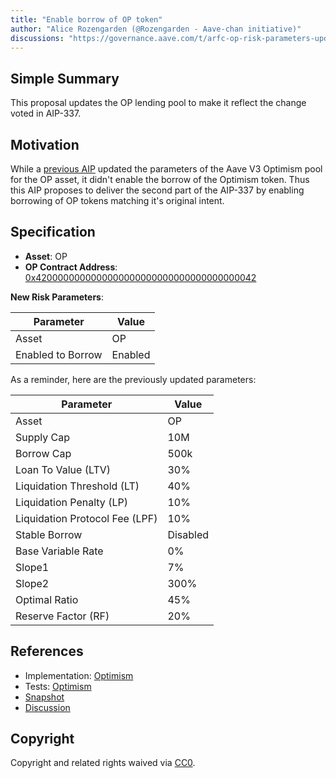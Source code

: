 ```yaml
---
title: "Enable borrow of OP token"
author: "Alice Rozengarden (@Rozengarden - Aave-chan initiative)"
discussions: "https://governance.aave.com/t/arfc-op-risk-parameters-update-aave-v3-optimism-pool/14633"
---
```


## Simple Summary

This proposal updates the OP lending pool to make it reflect the change voted in AIP-337.

## Motivation

While a [previous AIP](https://app.aave.com/governance/proposal/337/) updated the parameters of the Aave V3 Optimism pool for the OP asset, it didn't enable the borrow of the Optimism token. Thus this AIP proposes to deliver the second part of the AIP-337 by enabling borrowing of OP tokens matching it's original intent.

## Specification

- **Asset**: OP
- **OP Contract Address**: [0x4200000000000000000000000000000000000042](https://optimistic.etherscan.io/address/0x4200000000000000000000000000000000000042)

**New Risk Parameters**:

| Parameter         | Value   |
| ----------------- | ------- |
| Asset             | OP      |
| Enabled to Borrow | Enabled |

As a reminder, here are the previously updated parameters:

| Parameter                      | Value    |
| ------------------------------ | -------- |
| Asset                          | OP       |
| Supply Cap                     | 10M      |
| Borrow Cap                     | 500k     |
| Loan To Value (LTV)            | 30%      |
| Liquidation Threshold (LT)     | 40%      |
| Liquidation Penalty (LP)       | 10%      |
| Liquidation Protocol Fee (LPF) | 10%      |
| Stable Borrow                  | Disabled |
| Base Variable Rate             | 0%       |
| Slope1                         | 7%       |
| Slope2                         | 300%     |
| Optimal Ratio                  | 45%      |
| Reserve Factor (RF)            | 20%      |

## References

- Implementation: [Optimism](https://github.com/bgd-labs/aave-proposals/blob/main/src/20231016_AaveV3_Opt_EnableBorrowOfOPToken/AaveV3_Optimism_EnableBorrowOfOPToken_20231016.sol)
- Tests: [Optimism](https://github.com/bgd-labs/aave-proposals/blob/main/src/20231016_AaveV3_Opt_EnableBorrowOfOPToken/AaveV3_Optimism_EnableBorrowOfOPToken_20231016.t.sol)
- [Snapshot](https://snapshot.org/#/aave.eth/proposal/0x617adb838ce95e319f06f72e177ad62cd743c2fe3fd50d6340dfc8606fbdd0b3)
- [Discussion](https://governance.aave.com/t/arfc-op-risk-parameters-update-aave-v3-optimism-pool/14633)

## Copyright

Copyright and related rights waived via [CC0](https://creativecommons.org/publicdomain/zero/1.0/).
